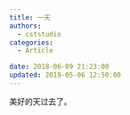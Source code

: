 ```yaml
---
title: 一天
authors:
  - cststudio
categories:
  - Article

date: 2018-06-09 21:23:00
updated: 2019-05-06 12:50:00
---
```


美好的天过去了。